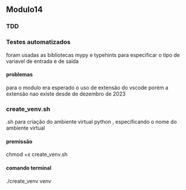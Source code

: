 ## Modulo14
### TDD

### Testes automatizados
foram usadas as bibliotecas mypy e typehints para especificar o tipo  de variavel de entrada  e de saida

#### problemas
para o modulo era esperado o uso de extensão do vscode porém a extensão nao existe desde de dezembro de 2023


###  create_venv.sh
.sh para criação do ambiente virtual python , especificando o nome do ambiente virtual
#### premissão
chmod +x create_venv.sh

#### comando terminal
./create_venv venv
